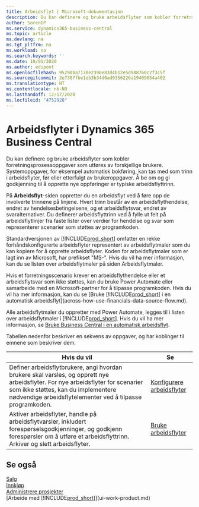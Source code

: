 ```yaml
---
title: Arbeidsflyt | Microsoft-dokumentasjon
description: Du kan definere og bruke arbeidsflyter som kobler forretningsprosessoppgaver som utføres av forskjellige brukere. Systemoppgaver, for eksempel automatisk bokføring, kan tas med som trinn i arbeidsflyter, før eller etterfulgt av brukeroppgaver. Å be om og gi godkjenning til å opprette nye oppføringer er typiske arbeidsflyttrinn.
author: SorenGP
ms.service: dynamics365-business-central
ms.topic: article
ms.devlang: na
ms.tgt_pltfrm: na
ms.workload: na
ms.search.keywords: ''
ms.date: 10/01/2020
ms.author: edupont
ms.openlocfilehash: 95290ba7170e2390e83d4b12e5d988760c2f3c5f
ms.sourcegitcommit: 2e7307fbe1eb3b34d0ad9356226a19409054a402
ms.translationtype: HT
ms.contentlocale: nb-NO
ms.lasthandoff: 12/17/2020
ms.locfileid: "4752928"
---
```

# <a name="workflows-in-dynamics-365-business-central"></a>Arbeidsflyter i Dynamics 365 Business Central

Du kan definere og bruke arbeidsflyter som kobler forretningsprosessoppgaver som utføres av forskjellige brukere. Systemoppgaver, for eksempel automatisk bokføring, kan tas med som trinn i arbeidsflyter, før eller etterfulgt av brukeroppgaver. Å be om og gi godkjenning til å opprette nye oppføringer er typiske arbeidsflyttrinn.  

 På **Arbeidsflyt**-siden oppretter du en arbeidsflyt ved å føre opp de involverte trinnene på linjene. Hvert trinn består av en arbeidsflythendelse, endret av hendelsesbetingelsene, og et arbeidsflytsvar, endret av svaralternativer. Du definerer arbeidsflyttrinn ved å fylle ut felt på arbeidsflytlinjer fra faste lister over verdier for hendelse og svar som representerer scenarier som støttes av programkoden.  

 Standardversjonen av [!INCLUDE[prod_short](includes/prod_short.md)] omfatter en rekke forhåndskonfigurerte arbeidsflyter representert av arbeidsflytmaler som du kan kopiere for å opprette arbeidsflyter. Koden for arbeidsflytmaler som er lagt inn av Microsoft, har prefikset "MS-". Hvis du vil ha mer informasjon, kan du se listen over arbeidsflytmaler på siden Arbeidsflytmaler.  

 Hvis et forretningsscenario krever en arbeidsflythendelse eller et arbeidsflytsvar som ikke støttes, kan du bruke Power Automate eller samarbeide med en Microsoft-partner for å tilpasse programkoden. Hvis du vil ha mer informasjon, kan du se [Bruke [!INCLUDE[prod_short](includes/prod_short.md)] i en automatisk arbeidsflyt](across-how-use-financials-data-source-flow.md).

Alle arbeidsflytmaler du oppretter med Power Automate, legges til i listen over arbeidsflytmaler i [!INCLUDE[prod_short](includes/prod_short.md)]. Hvis du vil ha mer informasjon, se [Bruke Business Central i en automatisk arbeidsflyt](across-how-use-financials-data-source-flow.md).  

 Tabellen nedenfor beskriver en sekvens av oppgaver, og har koblinger til emnene som beskriver dem.  

|**Hvis du vil**|**Se**|  
|------------|-------------|  
|Definer arbeidsflytbrukere, angi hvordan brukere skal varsles, og opprett nye arbeidsflyter. For nye arbeidsflyter for scenarier som ikke støttes, kan du implementere nødvendige arbeidsflytelementer ved å tilpasse programkoden.|[Konfigurere arbeidsflyter](across-set-up-workflows.md)|  
|Aktiver arbeidsflyter, handle på arbeidsflytvarsler, inkludert forespørselsgodkjenninger, og godkjenn forespørsler om å utføre et arbeidsflyttrinn. Arkiver og slett arbeidsflyter.|[Bruke arbeidsflyter](across-use-workflows.md)|  

## <a name="see-also"></a>Se også

[Salg](sales-manage-sales.md)  
[Innkjøp](purchasing-manage-purchasing.md)  
[Administrere prosjekter](projects-manage-projects.md)  
[Arbeide med [!INCLUDE[prod_short](includes/prod_short.md)]](ui-work-product.md)  
